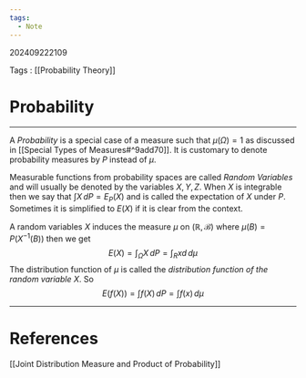 ```yaml
---
tags:
  - Note
---
```

202409222109

Tags : [[Probability Theory]]
# Probability
---
A *Probability* is a special case of a measure such that $\mu(\Omega)=1$ as discussed in [[Special Types of Measures#^9add70]]. It is customary to denote probability measures by $P$ instead of $\mu$.

Measurable functions from probability spaces are called *Random Variables* and will usually be denoted by the variables $X,Y,Z$. When $X$  is integrable then we say that $\int X \, dP= E_{P}(X)$ and is called the expectation of $X$ under $P$. Sometimes it is simplified to $E(X)$ if it is clear from the context.

A random variables $X$ induces the measure $\mu$ on $(\mathbb{R}, \mathcal B)$ where $\mu(B)=P(X^{-1}(B))$ then we get
$$
E(X)=\int _{\Omega}X \, dP = \int _{R}xd \, d\mu
$$
The distribution function of $\mu$ is called the *distribution function of the random variable* $X$. So 
$$
E(f(X)) = \int f(X) \, dP = \int f(x) \, d\mu  
$$

---
# References
[[Joint Distribution Measure and Product of Probability]]